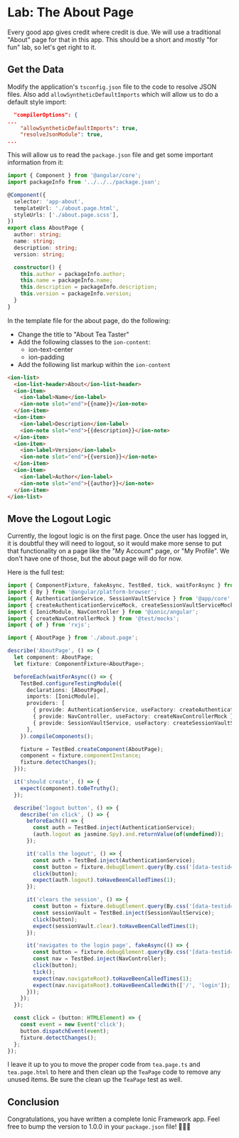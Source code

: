 # Lab: The About Page

Every good app gives credit where credit is due. We will use a traditional "About" page for that in this app. This should be a short and mostly "for fun" lab, so let's get right to it.

## Get the Data

Modify the application's `tsconfig.json` file to the code to resolve JSON files. Also add `allowSyntheticDefaultImports` which will allow us to do a default style import:

```json
  "compilerOptions": {
...
    "allowSyntheticDefaultImports": true,
    "resolveJsonModule": true,
...
```

This will allow us to read the `package.json` file and get some important information from it:

```typescript
import { Component } from '@angular/core';
import packageInfo from '../../../package.json';

@Component({
  selector: 'app-about',
  templateUrl: './about.page.html',
  styleUrls: ['./about.page.scss'],
})
export class AboutPage {
  author: string;
  name: string;
  description: string;
  version: string;

  constructor() {
    this.author = packageInfo.author;
    this.name = packageInfo.name;
    this.description = packageInfo.description;
    this.version = packageInfo.version;
  }
}
```

In the template file for the about page, do the following:

- Change the title to "About Tea Taster"
- Add the following classes to the `ion-content`:
  - ion-text-center
  - ion-padding
- Add the following list markup within the `ion-content`

```html
<ion-list>
  <ion-list-header>About</ion-list-header>
  <ion-item>
    <ion-label>Name</ion-label>
    <ion-note slot="end">{{name}}</ion-note>
  </ion-item>
  <ion-item>
    <ion-label>Description</ion-label>
    <ion-note slot="end">{{description}}</ion-note>
  </ion-item>
  <ion-item>
    <ion-label>Version</ion-label>
    <ion-note slot="end">{{version}}</ion-note>
  </ion-item>
  <ion-item>
    <ion-label>Author</ion-label>
    <ion-note slot="end">{{author}}</ion-note>
  </ion-item>
</ion-list>
```

## Move the Logout Logic

Currently, the logout logic is on the first page. Once the user has logged in, it is doubtful they will need to logout, so it would make more sense to put that functionality on a page like the "My Account" page, or "My Profile". We don't have one of those, but the about page will do for now.

Here is the full test:

```typescript
import { ComponentFixture, fakeAsync, TestBed, tick, waitForAsync } from '@angular/core/testing';
import { By } from '@angular/platform-browser';
import { AuthenticationService, SessionVaultService } from '@app/core';
import { createAuthenticationServiceMock, createSessionVaultServiceMock } from '@app/core/testing';
import { IonicModule, NavController } from '@ionic/angular';
import { createNavControllerMock } from '@test/mocks';
import { of } from 'rxjs';

import { AboutPage } from './about.page';

describe('AboutPage', () => {
  let component: AboutPage;
  let fixture: ComponentFixture<AboutPage>;

  beforeEach(waitForAsync(() => {
    TestBed.configureTestingModule({
      declarations: [AboutPage],
      imports: [IonicModule],
      providers: [
        { provide: AuthenticationService, useFactory: createAuthenticationServiceMock },
        { provide: NavController, useFactory: createNavControllerMock },
        { provide: SessionVaultService, useFactory: createSessionVaultServiceMock },
      ],
    }).compileComponents();

    fixture = TestBed.createComponent(AboutPage);
    component = fixture.componentInstance;
    fixture.detectChanges();
  }));

  it('should create', () => {
    expect(component).toBeTruthy();
  });

  describe('logout button', () => {
    describe('on click', () => {
      beforeEach(() => {
        const auth = TestBed.inject(AuthenticationService);
        (auth.logout as jasmine.Spy).and.returnValue(of(undefined));
      });

      it('calls the logout', () => {
        const auth = TestBed.inject(AuthenticationService);
        const button = fixture.debugElement.query(By.css('[data-testid="logout-button"]')).nativeElement;
        click(button);
        expect(auth.logout).toHaveBeenCalledTimes(1);
      });

      it('clears the session', () => {
        const button = fixture.debugElement.query(By.css('[data-testid="logout-button"]')).nativeElement;
        const sessionVault = TestBed.inject(SessionVaultService);
        click(button);
        expect(sessionVault.clear).toHaveBeenCalledTimes(1);
      });

      it('navigates to the login page', fakeAsync(() => {
        const button = fixture.debugElement.query(By.css('[data-testid="logout-button"]')).nativeElement;
        const nav = TestBed.inject(NavController);
        click(button);
        tick();
        expect(nav.navigateRoot).toHaveBeenCalledTimes(1);
        expect(nav.navigateRoot).toHaveBeenCalledWith(['/', 'login']);
      }));
    });
  });

  const click = (button: HTMLElement) => {
    const event = new Event('click');
    button.dispatchEvent(event);
    fixture.detectChanges();
  };
});
```

I leave it up to you to move the proper code from `tea.page.ts` and `tea.page.html` to here and then clean up the `TeaPage` code to remove any unused items. Be sure the clean up the `TeaPage` test as well.

## Conclusion

Congratulations, you have written a complete Ionic Framework app. Feel free to bump the version to 1.0.0 in your `package.json` file! 🥳🎉🤓
